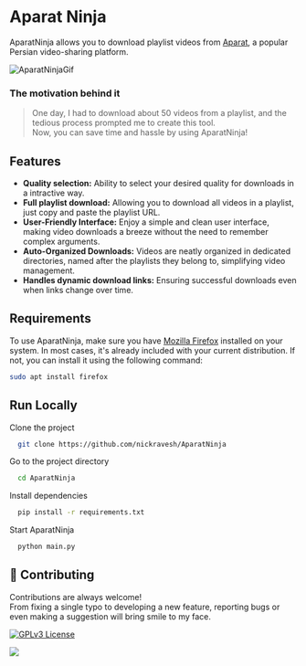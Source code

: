
# Aparat Ninja

AparatNinja allows you to download playlist videos from [Aparat](https://www.aparat.com/), a popular Persian video-sharing platform.

![AparatNinjaGif](https://github.com/nickravesh/AparatNinja/blob/master/assets/demo.gif)
### The motivation behind it

> One day, I had to download about 50 videos from a playlist, and the tedious process prompted me to create this tool.  
Now, you can save time and hassle by using AparatNinja!

## Features

- **Quality selection:** Ability to select your desired quality for downloads in a intractive way.
- **Full playlist download:** Allowing you to download all videos in a playlist, just copy and paste the playlist URL.
- **User-Friendly Interface:** Enjoy a simple and clean user interface, making video downloads a breeze without the need to remember complex arguments.
- **Auto-Organized Downloads:** Videos are neatly organized in dedicated directories, named after the playlists they belong to, simplifying video management.
- **Handles dynamic download links:** Ensuring successful downloads even when links change over time.
## Requirements

To use AparatNinja, make sure you have [Mozilla Firefox](https://www.mozilla.org/en-US/firefox/all/#product-desktop-release) installed on your system. In most cases, it's already included with your current distribution. If not, you can install it using the following command:
```bash
sudo apt install firefox
```


## Run Locally

Clone the project

```bash
  git clone https://github.com/nickravesh/AparatNinja
```

Go to the project directory

```bash
  cd AparatNinja
```

Install dependencies

```bash
  pip install -r requirements.txt
```

Start AparatNinja

```bash
  python main.py
```


## :handshake: Contributing	

Contributions are always welcome!  
From fixing a single typo to developing a new feature, reporting bugs or even making a suggestion will bring smile to my face.

[![GPLv3 License](https://img.shields.io/badge/License-GPL%20v3-blue.svg)](https://opensource.org/licenses/)

[![](https://visitcount.itsvg.in/api?id=nickravesh&label=Repository%20Views&icon=0&pretty=true)](https://visitcount.itsvg.in)
